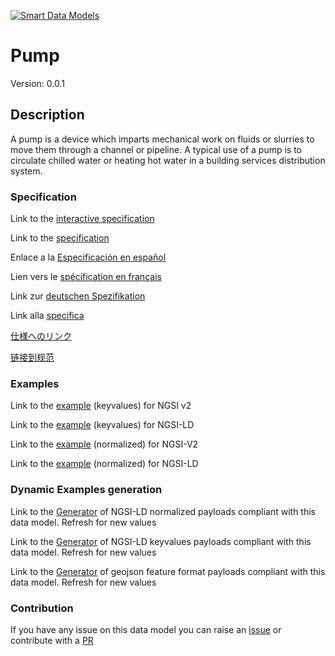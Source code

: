 [![Smart Data Models](https://smartdatamodels.org/wp-content/uploads/2022/01/SmartDataModels_logo.png "Logo")](https://smartdatamodels.org)
# Pump
Version: 0.0.1

## Description 

A pump is a device which imparts mechanical work on fluids or slurries to move them through a channel or pipeline. A typical use of a pump is to circulate chilled water or heating hot water in a building services distribution system.
### Specification

Link to the [interactive specification](https://swagger.lab.fiware.org/?url=https://smart-data-models.github.io/dataModel.S4BLDG/Pump/swagger.yaml)

Link to the [specification](https://github.com/smart-data-models/dataModel.S4BLDG/blob/master/Pump/doc/spec.md)

Enlace a la [Especificación en español](https://github.com/smart-data-models/dataModel.S4BLDG/blob/master/Pump/doc/spec_ES.md)

Lien vers le [spécification en français](https://github.com/smart-data-models/dataModel.S4BLDG/blob/master/Pump/doc/spec_FR.md)

Link zur [deutschen Spezifikation](https://github.com/smart-data-models/dataModel.S4BLDG/blob/master/Pump/doc/spec_DE.md)

Link alla [specifica](https://github.com/smart-data-models/dataModel.S4BLDG/blob/master/Pump/doc/spec_IT.md)

[仕様へのリンク](https://github.com/smart-data-models/dataModel.S4BLDG/blob/master/Pump/doc/spec_JA.md)

[链接到规范](https://github.com/smart-data-models/dataModel.S4BLDG/blob/master/Pump/doc/spec_ZH.md)
### Examples

Link to the [example](https://smart-data-models.github.io/dataModel.S4BLDG/Pump/examples/example.json) (keyvalues) for NGSI v2

Link to the [example](https://smart-data-models.github.io/dataModel.S4BLDG/Pump/examples/example.jsonld) (keyvalues) for NGSI-LD

Link to the [example](https://smart-data-models.github.io/dataModel.S4BLDG/Pump/examples/example-normalized.json) (normalized) for NGSI-V2

Link to the [example](https://smart-data-models.github.io/dataModel.S4BLDG/Pump/examples/example-normalized.jsonld) (normalized) for NGSI-LD
### Dynamic Examples generation

Link to the [Generator](https://smartdatamodels.org/extra/ngsi-ld_generator.php?schemaUrl=https://raw.githubusercontent.com/smart-data-models/dataModel.S4BLDG/master/Pump/schema.json&email=info@smartdatamodels.org) of NGSI-LD normalized payloads compliant with this data model. Refresh for new values

Link to the [Generator](https://smartdatamodels.org/extra/ngsi-ld_generator_keyvalues.php?schemaUrl=https://raw.githubusercontent.com/smart-data-models/dataModel.S4BLDG/master/Pump/schema.json&email=info@smartdatamodels.org) of NGSI-LD keyvalues payloads compliant with this data model. Refresh for new values

Link to the [Generator](https://smartdatamodels.org/extra/geojson_features_generator.php?schemaUrl=https://raw.githubusercontent.com/smart-data-models/dataModel.S4BLDG/master/Pump/schema.json&email=info@smartdatamodels.org) of geojson feature format payloads compliant with this data model. Refresh for new values
### Contribution

 If you have any issue on this data model you can raise an [issue](https://github.com/smart-data-models/dataModel.S4BLDG/issues)  or contribute with a [PR](https://github.com/smart-data-models/dataModel.S4BLDG/pulls)